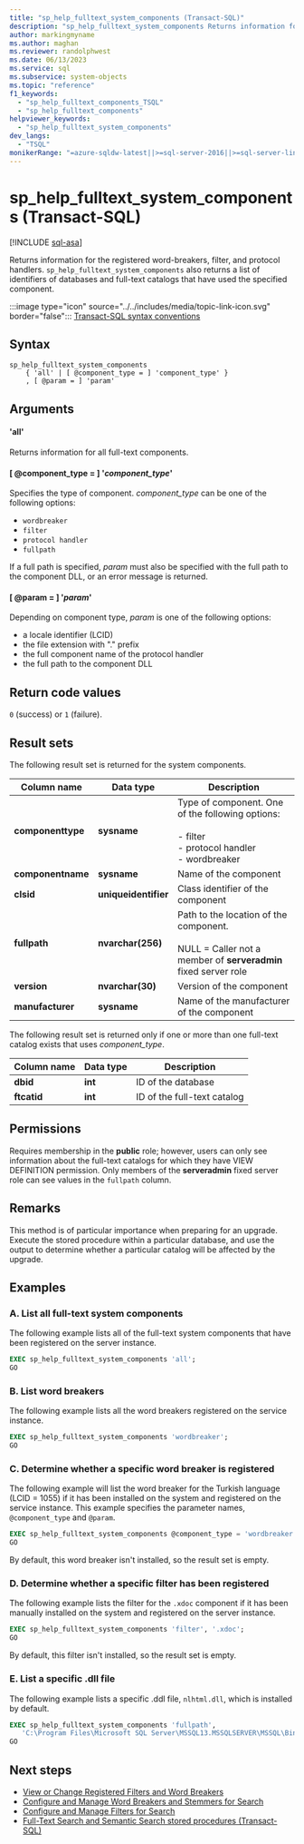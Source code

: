 ```yaml
---
title: "sp_help_fulltext_system_components (Transact-SQL)"
description: "sp_help_fulltext_system_components Returns information for the registered word-breakers, filter, and protocol handlers."
author: markingmyname
ms.author: maghan
ms.reviewer: randolphwest
ms.date: 06/13/2023
ms.service: sql
ms.subservice: system-objects
ms.topic: "reference"
f1_keywords:
  - "sp_help_fulltext_components_TSQL"
  - "sp_help_fulltext_components"
helpviewer_keywords:
  - "sp_help_fulltext_system_components"
dev_langs:
  - "TSQL"
monikerRange: "=azure-sqldw-latest||>=sql-server-2016||>=sql-server-linux-2017||=azuresqldb-mi-current"
---
```

# sp_help_fulltext_system_components (Transact-SQL)

[!INCLUDE [sql-asa](../../includes/applies-to-version/sql-asa.md)]

Returns information for the registered word-breakers, filter, and protocol handlers. `sp_help_fulltext_system_components` also returns a list of identifiers of databases and full-text catalogs that have used the specified component.

:::image type="icon" source="../../includes/media/topic-link-icon.svg" border="false"::: [Transact-SQL syntax conventions](../../t-sql/language-elements/transact-sql-syntax-conventions-transact-sql.md)

## Syntax

```syntaxsql
sp_help_fulltext_system_components
    { 'all' | [ @component_type = ] 'component_type' }
    , [ @param = ] 'param'
```

## Arguments

#### 'all'

Returns information for all full-text components.

#### [ @component_type = ] '*component_type*'

Specifies the type of component. *component_type* can be one of the following options:

- `wordbreaker`
- `filter`
- `protocol handler`
- `fullpath`

If a full path is specified, *param* must also be specified with the full path to the component DLL, or an error message is returned.

#### [ @param = ] '*param*'

Depending on component type, *param* is one of the following options:

- a locale identifier (LCID)
- the file extension with "." prefix
- the full component name of the protocol handler
- the full path to the component DLL

## Return code values

`0` (success) or `1` (failure).

## Result sets

The following result set is returned for the system components.

| Column name | Data type | Description |
| --- | --- | --- |
| **componenttype** | **sysname** | Type of component. One of the following options:<br /><br />- filter<br />- protocol handler<br />- wordbreaker |
| **componentname** | **sysname** | Name of the component |
| **clsid** | **uniqueidentifier** | Class identifier of the component |
| **fullpath** | **nvarchar(256)** | Path to the location of the component.<br /><br />NULL = Caller not a member of **serveradmin** fixed server role |
| **version** | **nvarchar(30)** | Version of the component |
| **manufacturer** | **sysname** | Name of the manufacturer of the component |

The following result set is returned only if one or more than one full-text catalog exists that uses *component_type*.

| Column name | Data type | Description |
| --- | --- | --- |
| **dbid** | **int** | ID of the database |
| **ftcatid** | **int** | ID of the full-text catalog |

## Permissions

Requires membership in the **public** role; however, users can only see information about the full-text catalogs for which they have VIEW DEFINITION permission. Only members of the **serveradmin** fixed server role can see values in the `fullpath` column.

## Remarks

This method is of particular importance when preparing for an upgrade. Execute the stored procedure within a particular database, and use the output to determine whether a particular catalog will be affected by the upgrade.

## Examples

### A. List all full-text system components

The following example lists all of the full-text system components that have been registered on the server instance.

```sql
EXEC sp_help_fulltext_system_components 'all';
GO
```

### B. List word breakers

The following example lists all the word breakers registered on the service instance.

```sql
EXEC sp_help_fulltext_system_components 'wordbreaker';
GO
```

### C. Determine whether a specific word breaker is registered

The following example will list the word breaker for the Turkish language (LCID = 1055) if it has been installed on the system and registered on the service instance. This example specifies the parameter names, `@component_type` and `@param`.

```sql
EXEC sp_help_fulltext_system_components @component_type = 'wordbreaker', @param = 1055;
GO
```

By default, this word breaker isn't installed, so the result set is empty.

### D. Determine whether a specific filter has been registered

The following example lists the filter for the `.xdoc` component if it has been manually installed on the system and registered on the server instance.

```sql
EXEC sp_help_fulltext_system_components 'filter', '.xdoc';
GO
```

By default, this filter isn't installed, so the result set is empty.

### E. List a specific .dll file

The following example lists a specific .ddl file, `nlhtml.dll`, which is installed by default.

```sql
EXEC sp_help_fulltext_system_components 'fullpath',
   'C:\Program Files\Microsoft SQL Server\MSSQL13.MSSQLSERVER\MSSQL\Binn\nlhtml.dll';
GO
```

## Next steps

- [View or Change Registered Filters and Word Breakers](../search/view-or-change-registered-filters-and-word-breakers.md)
- [Configure and Manage Word Breakers and Stemmers for Search](../search/configure-and-manage-word-breakers-and-stemmers-for-search.md)
- [Configure and Manage Filters for Search](../search/configure-and-manage-filters-for-search.md)
- [Full-Text Search and Semantic Search stored procedures (Transact-SQL)](full-text-search-and-semantic-search-stored-procedures-transact-sql.md)
